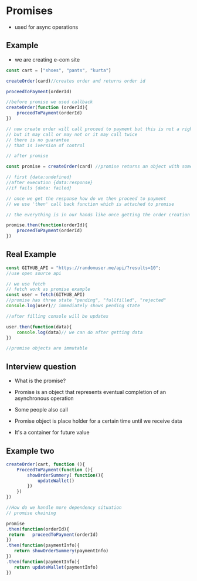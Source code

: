 # Promises
- used for async operations 

## Example
- we are creating e-com site
```javascript
const cart = ["shoes", "pants", "kurta"]

createOrder(card)//creates order and returns order id

proceedToPayment(orderId)

//before promise we used callback
createOrder(function (orderId){
    proceedToPayment(orderId)
})

// now create order will call proceed to payment but this is not a right way
// but it may call or may not or it may call twice
// there is no guarantee 
// that is iversion of control

// after promise

const promise = createOrder(card) //promise returns an object with some data in each state

// first {data:undefined}
//after execution {data:response}
//if fails {data: failed}

// once we get the response how do we then proceed to payment
// we use 'then' call back function which is attached to promise

// the everything is in our hands like once getting the order creation data only we are moving forward

promise.then(function(orderId){
    proceedToPayment(orderId)
})

```

## Real Example

```javascript
const GITHUB_API = "https://randomuser.me/api/?results=10";
//use open source api

// we use fetch 
// fetch work as promise example
const user = fetch(GITHUB_API)
//promise has three state "pending", "fullfilled", "rejected"
console.log(user)// immediately shows pending state

//after filling console will be updates

user.then(function(data){
    console.log(data)// we can do after getting data
})

//promise objects are immutable

```

## Interview question
- What is the promise?

- Promise is an object that represents eventual completion of an asynchronous operation

- Some people also call

- Promise object is place holder for a certain time until we receive data
- It's a container for future value

## Example two
```javascript
createOrder(cart, function (){
    ProceedToPayment(function (){
        showOrderSummery( function(){
            updateWallet()
        })
    })
})

//How do we handle more dependency situation
// promise chaining

promise
.then(function(orderId){
 return   proceedToPayment(orderId)
})
.then(function(paymentInfo){
   return showOrderSummery(paymentInfo)
})
.then(function(paymentInfo){
   return updateWallet(paymentInfo)
})

```